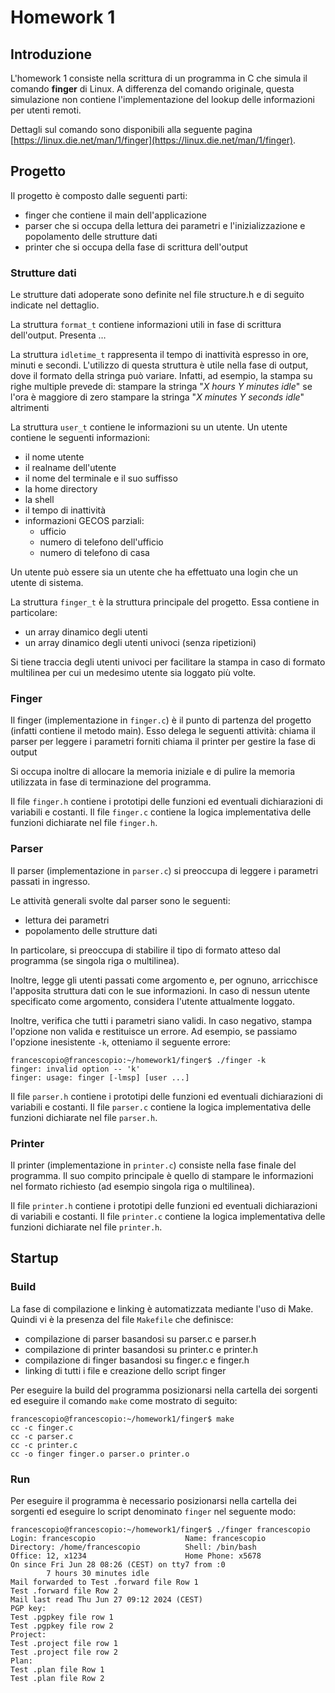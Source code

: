 
# Homework 1

## Introduzione
L'homework 1 consiste nella scrittura di un programma in C che simula il comando **finger** di Linux.
A differenza del comando originale, questa simulazione non contiene l'implementazione del lookup delle informazioni per utenti remoti.

Dettagli sul comando sono disponibili alla seguente pagina [https://linux.die.net/man/1/finger](https://linux.die.net/man/1/finger).

## Progetto
Il progetto è composto dalle seguenti parti:
- finger che contiene il main dell'applicazione
- parser che si occupa della lettura dei parametri e l'inizializzazione e popolamento delle strutture dati
- printer che si occupa della fase di scrittura dell'output

### Strutture dati
Le strutture dati adoperate sono definite nel file structure.h e di seguito indicate nel dettaglio.

La struttura `format_t` contiene informazioni utili in fase di scrittura dell'output. Presenta …

La struttura `idletime_t` rappresenta il tempo di inattività espresso in ore, minuti e secondi. L'utilizzo di questa struttura è utile nella fase di output, dove il formato della stringa può variare.
Infatti, ad esempio, la stampa su righe multiple prevede di:
stampare la stringa "*X hours Y minutes idle*" se l'ora è maggiore di zero
stampare la stringa "*X minutes Y seconds idle*" altrimenti

La struttura `user_t` contiene le informazioni su un utente. Un utente contiene le seguenti informazioni:
- il nome utente
- il realname dell'utente
- il nome del terminale e il suo suffisso
- la home directory
- la shell
- il tempo di inattività
- informazioni GECOS parziali:
	- ufficio
	- numero di telefono dell'ufficio
	- numero di telefono di casa

Un utente può essere sia un utente che ha effettuato una login che un utente di sistema.

La struttura `finger_t` è la struttura principale del progetto. Essa contiene in particolare:
- un array dinamico degli utenti
- un array dinamico degli utenti univoci (senza ripetizioni)

Si tiene traccia degli utenti univoci per facilitare la stampa in caso di formato multilinea per cui un medesimo utente sia loggato più volte.

### Finger
Il finger (implementazione in `finger.c`) è il punto di partenza del progetto (infatti contiene il metodo main).
Esso delega le seguenti attività:
chiama il parser per leggere i parametri forniti
chiama il printer per gestire la fase di output

Si occupa inoltre di allocare la memoria iniziale e di pulire la memoria utilizzata in fase di terminazione del programma.

Il file `finger.h` contiene i prototipi delle funzioni ed eventuali dichiarazioni di variabili e costanti.
Il file `finger.c` contiene la logica implementativa delle funzioni dichiarate nel file `finger.h`.

### Parser
Il parser (implementazione in `parser.c`) si preoccupa di leggere i parametri passati in ingresso.

Le attività generali svolte dal parser sono le seguenti:
- lettura dei parametri
- popolamento delle strutture dati

In particolare, si preoccupa di stabilire il tipo di formato atteso dal programma (se singola riga o multilinea).

Inoltre, legge gli utenti passati come argomento e, per ognuno, arricchisce l'apposita struttura dati con le sue informazioni.
In caso di nessun utente specificato come argomento, considera l'utente attualmente loggato.

Inoltre, verifica che tutti i parametri siano validi. In caso negativo, stampa l'opzione non valida e restituisce un errore.
Ad esempio, se passiamo l'opzione inesistente `-k`, otteniamo il seguente errore:

    francescopio@francescopio:~/homework1/finger$ ./finger -k
    finger: invalid option -- 'k'
    finger: usage: finger [-lmsp] [user ...]


Il file `parser.h` contiene i prototipi delle funzioni ed eventuali dichiarazioni di variabili e costanti.
Il file `parser.c` contiene la logica implementativa delle funzioni dichiarate nel file `parser.h`.

### Printer
Il printer (implementazione in `printer.c`) consiste nella fase finale del programma. Il suo compito principale è quello di stampare le informazioni nel formato richiesto (ad esempio singola riga o multilinea).

Il file `printer.h` contiene i prototipi delle funzioni ed eventuali dichiarazioni di variabili e costanti.
Il file `printer.c` contiene la logica implementativa delle funzioni dichiarate nel file `printer.h`.

## Startup
### Build
La fase di compilazione e linking è automatizzata mediante l'uso di Make.
Quindi vi è la presenza del file `Makefile` che definisce:
- compilazione di parser basandosi su parser.c e parser.h
- compilazione di printer basandosi su printer.c e printer.h
- compilazione di finger basandosi su finger.c e finger.h
- linking di tutti i file e creazione dello script finger

Per eseguire la build del programma posizionarsi nella cartella dei sorgenti ed eseguire il comando `make` come mostrato di seguito:

    francescopio@francescopio:~/homework1/finger$ make
    cc -c finger.c
    cc -c parser.c
    cc -c printer.c
    cc -o finger finger.o parser.o printer.o

### Run
Per eseguire il programma è necessario posizionarsi nella cartella dei sorgenti ed eseguire lo script denominato `finger` nel seguente modo:

    francescopio@francescopio:~/homework1/finger$ ./finger francescopio
    Login: francescopio                    Name: francescopio
    Directory: /home/francescopio          Shell: /bin/bash
    Office: 12, x1234                      Home Phone: x5678
    On since Fri Jun 28 08:26 (CEST) on tty7 from :0
            7 hours 30 minutes idle
    Mail forwarded to Test .forward file Row 1
    Test .forward file Row 2
    Mail last read Thu Jun 27 09:12 2024 (CEST)
    PGP key:
    Test .pgpkey file row 1
    Test .pgpkey file row 2
    Project:
    Test .project file row 1
    Test .project file row 2
    Plan:
    Test .plan file Row 1
    Test .plan file Row 2
